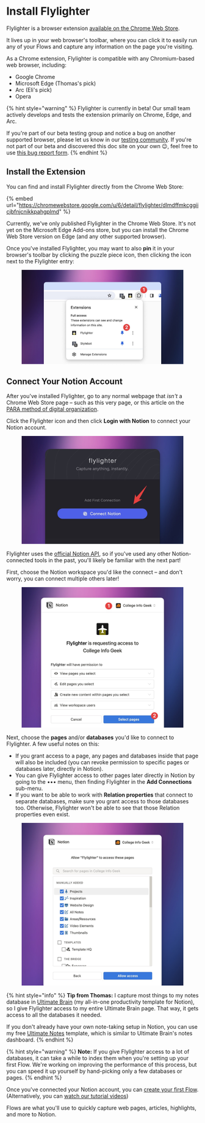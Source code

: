 # Install Flylighter

Flylighter is a browser extension [available on the Chrome Web Store](https://chromewebstore.google.com/u/6/detail/flylighter/dlmdffmkcggiicjbfnjcnikkpahgplmd).&#x20;

It lives up in your web browser's toolbar, where you can click it to easily run any of your Flows and capture any information on the page you're visiting.

As a Chrome extension, Flylighter is compatible with any Chromium-based web browser, including:

* Google Chrome
* Microsoft Edge (Thomas's pick)
* Arc (Eli's pick)
* Opera

{% hint style="warning" %}
Flylighter is currently in beta! Our small team actively develops and tests the extension primarily on Chrome, Edge, and Arc.&#x20;

If you're part of our beta testing group and notice a bug on another supported browser, please let us know in our [testing community](https://community.thomasjfrank.com/c/flylighter-testers/). If you're not part of our beta and discovered this doc site on your own 😉, feel free to use [this bug report form](https://tally.so/r/woGLgx).
{% endhint %}

## Install the Extension

You can find and install Flylighter directly from the Chrome Web Store:

{% embed url="https://chromewebstore.google.com/u/6/detail/flylighter/dlmdffmkcggiicjbfnjcnikkpahgplmd" %}

Currently, we've only published Flylighter in the Chrome Web Store. It's not yet on the Microsoft Edge Add-ons store, but you can install the Chrome Web Store version on Edge (and any other supported browser).

Once you've installed Flylighter, you may want to also **pin** it in your browser's toolbar by clicking the puzzle piece icon, then clicking the icon next to the Flylighter entry:

<figure><img src="../.gitbook/assets/CleanShot 2024-02-11 at 10.22.42@2x.jpg" alt=""><figcaption></figcaption></figure>

## Connect Your Notion Account

After you've installed Flylighter, go to any normal webpage that _isn't_ a Chrome Web Store page – such as this very page, or this article on the [PARA method of digital organization](https://thomasjfrank.com/productivity/how-to-easily-organize-your-life-with-the-para-method/).

Click the Flylighter icon and then click **Login with Notion** to connect your Notion account.

<figure><img src="../.gitbook/assets/PixelSnap 2024-02-11 at 10.24.24@2x.jpg" alt=""><figcaption></figcaption></figure>

Flylighter uses the [official Notion API](https://developers.notion.com/), so if you've used any other Notion-connected tools in the past, you'll likely be familiar with the next part!

First, choose the Notion workspace you'd like the connect – and don't worry, you can connect multiple others later!

<figure><img src="../.gitbook/assets/PixelSnap 2024-02-11 at 10.26.26@2x (1).jpg" alt=""><figcaption></figcaption></figure>

Next, choose the **pages** and/or **databases** you'd like to connect to Flylighter. A few useful notes on this:

* If you grant access to a page, any pages and databases inside that page will also be included (you can revoke permission to specific pages or databases later, directly in Notion).
* You can give Flylighter access to other pages later directly in Notion by going to the ••• menu, then finding Flylighter in the **Add Connections** sub-menu.
* If you want to be able to work with **Relation properties** that connect to separate databases, make sure you grant access to those databases too. Otherwise, Flylighter won't be able to see that those Relation properties even exist.

<figure><img src="../.gitbook/assets/PixelSnap 2024-02-11 at 10.28.44@2x.jpg" alt=""><figcaption></figcaption></figure>

{% hint style="info" %}
**Tip from Thomas:** I capture most things to my notes database in [Ultimate Brain](https://thomasjfrank.com/brain/) (my all-in-one productivity template for Notion), so I give Flylighter access to my entire Ultimate Brain page. That way, it gets access to all the databases it needed.

If you don't already have your own note-taking setup in Notion, you can use my free [Ultimate Notes](https://thomasfrank.notion.site/Ultimate-Notes-615417469d764e4c8136944371f21da1?pvs=4) template, which is similar to Ultimate Brain's notes dashboard.
{% endhint %}

{% hint style="warning" %}
**Note:** If you give Flylighter access to a lot of databases, it can take a while to index them when you're setting up your first Flow. We're working on improving the performance of this process, but you can speed it up yourself by hand-picking only a few databases or pages.
{% endhint %}

Once you've connected your Notion account, you can [create your first Flow](create-your-first-flow.md). (Alternatively, you can [watch our tutorial videos](watch-the-tutorials.md))

Flows are what you'll use to quickly capture web pages, articles, highlights, and more to Notion.
